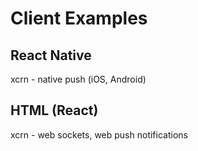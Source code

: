 # Client Examples

## React Native
xcrn - native push (iOS, Android)

## HTML (React)
xcrn - web sockets, web push notifications